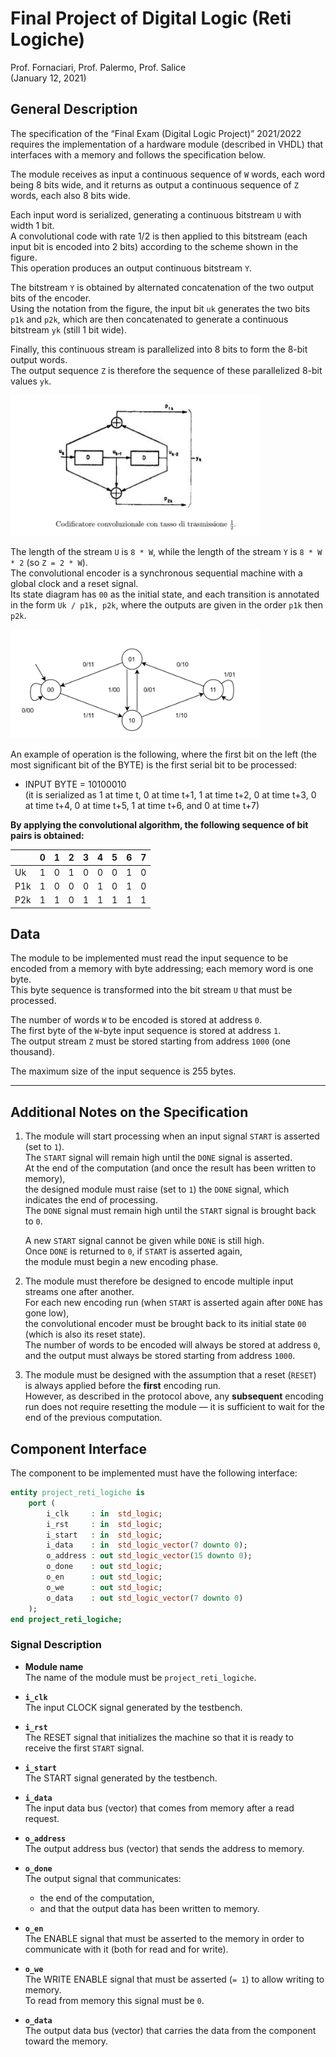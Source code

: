 # Final Project of Digital Logic (Reti Logiche)

Prof. Fornaciari, Prof. Palermo, Prof. Salice  
(January 12, 2021)

## General Description

The specification of the “Final Exam (Digital Logic Project)” 2021/2022 requires the implementation of a hardware module (described in VHDL) that interfaces with a memory and follows the specification below.

The module receives as input a continuous sequence of `W` words, each word being 8 bits wide, and it returns as output a continuous sequence of `Z` words, each also 8 bits wide.

Each input word is serialized, generating a continuous bitstream `U` with width 1 bit.  
A convolutional code with rate 1/2 is then applied to this bitstream (each input bit is encoded into 2 bits) according to the scheme shown in the figure.  
This operation produces an output continuous bitstream `Y`.

The bitstream `Y` is obtained by alternated concatenation of the two output bits of the encoder.  
Using the notation from the figure, the input bit `uk` generates the two bits `p1k` and `p2k`, which are then concatenated to generate a continuous bitstream `yk` (still 1 bit wide).

Finally, this continuous stream is parallelized into 8 bits to form the 8-bit output words.  
The output sequence `Z` is therefore the sequence of these parallelized 8-bit values `yk`.

<img src="./docs/images/img1.jpeg" width="400">

The length of the stream `U` is `8 * W`, while the length of the stream `Y` is `8 * W * 2` (so `Z = 2 * W`).  
The convolutional encoder is a synchronous sequential machine with a global clock and a reset signal.  
Its state diagram has `00` as the initial state, and each transition is annotated in the form `Uk / p1k, p2k`, where the outputs are given in the order `p1k` then `p2k`.

<img src="./docs/images/img2.jpeg" width="400">

An example of operation is the following, where the first bit on the left (the most significant bit of the BYTE) is the first serial bit to be processed:

- INPUT BYTE = 10100010  
  (it is serialized as 1 at time t, 0 at time t+1, 1 at time t+2, 0 at time t+3, 0 at time t+4, 0 at time t+5, 1 at time t+6, and 0 at time t+7)

**By applying the convolutional algorithm, the following sequence of bit pairs is obtained:**

|     | 0   | 1   | 2   | 3   | 4   | 5   | 6   | 7   |
| --- | --- | --- | --- | --- | --- | --- | --- | --- |
| Uk  | 1   | 0   | 1   | 0   | 0   | 0   | 1   | 0   |
| P1k | 1   | 0   | 0   | 0   | 1   | 0   | 1   | 0   |
| P2k | 1   | 1   | 0   | 1   | 1   | 1   | 1   | 1   |

## Data

The module to be implemented must read the input sequence to be encoded from a memory with byte addressing; each memory word is one byte.  
This byte sequence is transformed into the bit stream `U` that must be processed.

The number of words `W` to be encoded is stored at address `0`.  
The first byte of the `W`-byte input sequence is stored at address `1`.  
The output stream `Z` must be stored starting from address `1000` (one thousand).

The maximum size of the input sequence is 255 bytes.

---

## Additional Notes on the Specification

1. The module will start processing when an input signal `START` is asserted (set to `1`).  
   The `START` signal will remain high until the `DONE` signal is asserted.  
   At the end of the computation (and once the result has been written to memory),  
   the designed module must raise (set to `1`) the `DONE` signal, which indicates the end of processing.  
   The `DONE` signal must remain high until the `START` signal is brought back to `0`.

   A new `START` signal cannot be given while `DONE` is still high.  
   Once `DONE` is returned to `0`, if `START` is asserted again,  
   the module must begin a new encoding phase.

2. The module must therefore be designed to encode multiple input streams one after another.  
   For each new encoding run (when `START` is asserted again after `DONE` has gone low),  
   the convolutional encoder must be brought back to its initial state `00`  
   (which is also its reset state).  
   The number of words to be encoded will always be stored at address `0`,  
   and the output must always be stored starting from address `1000`.

3. The module must be designed with the assumption that a reset (`RESET`) is always applied before the **first** encoding run.  
   However, as described in the protocol above, any **subsequent** encoding run does not require resetting the module — it is sufficient to wait for the end of the previous computation.

## Component Interface

The component to be implemented must have the following interface:

```vhdl
entity project_reti_logiche is
    port (
        i_clk     : in  std_logic;
        i_rst     : in  std_logic;
        i_start   : in  std_logic;
        i_data    : in  std_logic_vector(7 downto 0);
        o_address : out std_logic_vector(15 downto 0);
        o_done    : out std_logic;
        o_en      : out std_logic;
        o_we      : out std_logic;
        o_data    : out std_logic_vector(7 downto 0)
    );
end project_reti_logiche;

```

### Signal Description

- **Module name**  
  The name of the module must be `project_reti_logiche`.

- **`i_clk`**  
  The input CLOCK signal generated by the testbench.

- **`i_rst`**  
  The RESET signal that initializes the machine so that it is ready to receive the first `START` signal.

- **`i_start`**  
  The START signal generated by the testbench.

- **`i_data`**  
  The input data bus (vector) that comes from memory after a read request.

- **`o_address`**  
  The output address bus (vector) that sends the address to memory.

- **`o_done`**  
  The output signal that communicates:

  - the end of the computation,
  - and that the output data has been written to memory.

- **`o_en`**  
  The ENABLE signal that must be asserted to the memory in order to communicate with it (both for read and for write).

- **`o_we`**  
  The WRITE ENABLE signal that must be asserted (`= 1`) to allow writing to memory.  
  To read from memory this signal must be `0`.

- **`o_data`**  
  The output data bus (vector) that carries the data from the component toward the memory.

